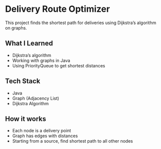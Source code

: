 # Delivery Route Optimizer

This project finds the shortest path for deliveries using Dijkstra’s algorithm on graphs.

## What I Learned
- Dijkstra’s algorithm
- Working with graphs in Java
- Using PriorityQueue to get shortest distances

## Tech Stack
- Java
- Graph (Adjacency List)
- Dijkstra Algorithm

## How it works
- Each node is a delivery point
- Graph has edges with distances
- Starting from a source, find shortest path to all other nodes
